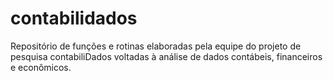 # contabilidados
Repositório de funções e rotinas elaboradas pela equipe do projeto de pesquisa contabiliDados voltadas à análise de dados contábeis, financeiros e econômicos.
